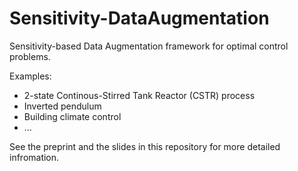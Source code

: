 # Sensitivity-DataAugmentation
 Sensitivity-based Data Augmentation framework for optimal control problems.
 
  Examples:
   * 2-state Continous-Stirred Tank Reactor (CSTR) process
   * Inverted pendulum
   * Building climate control 
   * ...
   

See the preprint and the slides in this repository for more detailed infromation. 
